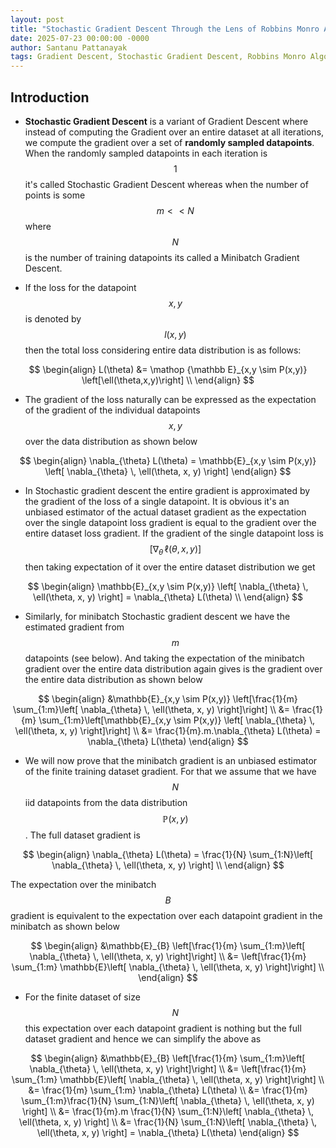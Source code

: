 ```yaml
---
layout: post
title: "Stochastic Gradient Descent Through the Lens of Robbins Monro Algorithm"
date: 2025-07-23 00:00:00 -0000
author: Santanu Pattanayak
tags: Gradient Descent, Stochastic Gradient Descent, Robbins Monro Algorithm 
---
```


## Introduction

* **Stochastic Gradient Descent** is a variant of Gradient Descent where instead of computing the Gradient over an entire dataset at all iterations, we compute the gradient over a set of **randomly sampled datapoints**. When the randomly sampled datapoints in each iteration is $$1$$ it's called Stochastic Gradient Descent whereas when the number of points is some $$m << N$$ where $$N$$ is the number of training datapoints its called a Minibatch Gradient Descent.

* If the loss for the datapoint $$x,y$$ is denoted by $$l(x,y)$$ then the total loss considering entire data distribution is as follows:
  
$$
\begin{align}
L(\theta) &= \mathop {\mathbb E}_{x,y \sim P(x,y)} \left[\ell(\theta,x,y)\right] \\
\end{align}
$$

* The gradient of the loss naturally can be expressed as the expectation of the gradient of the individual datapoints $$x,y$$ over the data distribution as shown below

$$
\begin{align}
\nabla_{\theta} L(\theta) = \mathbb{E}_{x,y \sim P(x,y)} \left[ \nabla_{\theta} \, \ell(\theta, x, y) \right]
\end{align}
$$

* In Stochastic gradient descent the entire gradient is approximated by the gradient of the loss of a single datapoint. It is obvious it's an unbiased estimator of the actual dataset gradient as the expectation over the single datapoint loss gradient is equal to the gradient over the entire dataset loss gradient.
 If the gradient of the single datapoint loss is $$\left[ \nabla_{\theta} \, \ell(\theta, x, y) \right]$$ then taking expectation of it over the entire dataset distribution we get

$$
\begin{align}
\mathbb{E}_{x,y \sim P(x,y)} \left[ \nabla_{\theta} \, \ell(\theta, x, y) \right] = \nabla_{\theta} L(\theta) \\
\end{align}
$$

* Similarly, for minibatch Stochastic gradient descent we have the estimated gradient from $$m$$ datapoints (see below). And taking the expectation of the minibatch gradient over the entire data distribution again gives is the gradient over the entire data distribution as shown below

$$
\begin{align}
&\mathbb{E}_{x,y \sim P(x,y)} \left[\frac{1}{m} \sum_{1:m}\left[ \nabla_{\theta} \, \ell(\theta, x, y) \right]\right] \\
&= \frac{1}{m} \sum_{1:m}\left[\mathbb{E}_{x,y \sim P(x,y)} \left[ \nabla_{\theta} \, \ell(\theta, x, y) \right]\right] \\
&= \frac{1}{m}.m.\nabla_{\theta} L(\theta) = \nabla_{\theta} L(\theta) 
\end{align}
$$

* We will now prove that the minibatch gradient is an unbiased estimator of the finite training dataset gradient. For that we assume that we have $$N$$ iid datapoints from the data distribution $$\mathbb{P}(x,y)$$. The full dataset gradient is 

$$
\begin{align}
\nabla_{\theta} L(\theta)  = \frac{1}{N} \sum_{1:N}\left[ \nabla_{\theta} \, \ell(\theta, x, y) \right] \\
\end{align}
$$

The expectation over the minibatch $$B$$ gradient is equivalent to the expectation over each datapoint gradient in the minibatch as shown below

$$
\begin{align}
&\mathbb{E}_{B} \left[\frac{1}{m} \sum_{1:m}\left[ \nabla_{\theta} \, \ell(\theta, x, y) \right]\right] \\
&= \left[\frac{1}{m} \sum_{1:m} \mathbb{E}\left[ \nabla_{\theta} \, \ell(\theta, x, y) \right]\right] \\
\end{align}
$$

* For the finite dataset of size $$N$$ this expectation over each datapoint gradient is nothing but the full dataset gradient and hence we can simplify the above as 

$$
\begin{align}
&\mathbb{E}_{B} \left[\frac{1}{m} \sum_{1:m}\left[ \nabla_{\theta} \, \ell(\theta, x, y) \right]\right] \\
&= \left[\frac{1}{m} \sum_{1:m} \mathbb{E}\left[ \nabla_{\theta} \, \ell(\theta, x, y) \right]\right] \\
&= \frac{1}{m} \sum_{1:m} \nabla_{\theta} L(\theta)   \\
&= \frac{1}{m} \sum_{1:m}\frac{1}{N} \sum_{1:N}\left[ \nabla_{\theta} \, \ell(\theta, x, y) \right] \\
&= \frac{1}{m}.m \frac{1}{N} \sum_{1:N}\left[ \nabla_{\theta} \, \ell(\theta, x, y) \right] \\
&= \frac{1}{N} \sum_{1:N}\left[ \nabla_{\theta} \, \ell(\theta, x, y) \right] = \nabla_{\theta} L(\theta)
\end{align}
$$
 



 






